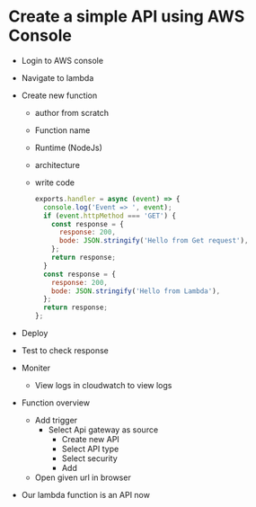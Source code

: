 # Create a simple API using AWS Console

- Login to AWS console
- Navigate to lambda
- Create new function

  - author from scratch
  - Function name
  - Runtime (NodeJs)
  - architecture
  - write code

    ```js
    exports.handler = async (event) => {
      console.log('Event => ', event);
      if (event.httpMethod === 'GET') {
        const response = {
          response: 200,
          bode: JSON.stringify('Hello from Get request'),
        };
        return response;
      }
      const response = {
        response: 200,
        bode: JSON.stringify('Hello from Lambda'),
      };
      return response;
    };
    ```

- Deploy
- Test to check response
- Moniter
  - View logs in cloudwatch to view logs
- Function overview
  - Add trigger
    - Select Api gateway as source
      - Create new API
      - Select API type
      - Select security
      - Add
  - Open given url in browser
- Our lambda function is an API now
